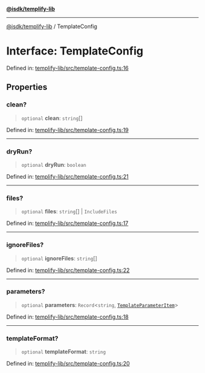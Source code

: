 [**@isdk/templify-lib**](../README.md)

***

[@isdk/templify-lib](../globals.md) / TemplateConfig

# Interface: TemplateConfig

Defined in: [templify-lib/src/template-config.ts:16](https://github.com/isdk/templify-lib.js/blob/2074257ae84556236345f69e1a42173a287cae3a/src/template-config.ts#L16)

## Properties

### clean?

> `optional` **clean**: `string`[]

Defined in: [templify-lib/src/template-config.ts:19](https://github.com/isdk/templify-lib.js/blob/2074257ae84556236345f69e1a42173a287cae3a/src/template-config.ts#L19)

***

### dryRun?

> `optional` **dryRun**: `boolean`

Defined in: [templify-lib/src/template-config.ts:21](https://github.com/isdk/templify-lib.js/blob/2074257ae84556236345f69e1a42173a287cae3a/src/template-config.ts#L21)

***

### files?

> `optional` **files**: `string`[] \| `IncludeFiles`

Defined in: [templify-lib/src/template-config.ts:17](https://github.com/isdk/templify-lib.js/blob/2074257ae84556236345f69e1a42173a287cae3a/src/template-config.ts#L17)

***

### ignoreFiles?

> `optional` **ignoreFiles**: `string`[]

Defined in: [templify-lib/src/template-config.ts:22](https://github.com/isdk/templify-lib.js/blob/2074257ae84556236345f69e1a42173a287cae3a/src/template-config.ts#L22)

***

### parameters?

> `optional` **parameters**: `Record`\<`string`, [`TemplateParameterItem`](TemplateParameterItem.md)\>

Defined in: [templify-lib/src/template-config.ts:18](https://github.com/isdk/templify-lib.js/blob/2074257ae84556236345f69e1a42173a287cae3a/src/template-config.ts#L18)

***

### templateFormat?

> `optional` **templateFormat**: `string`

Defined in: [templify-lib/src/template-config.ts:20](https://github.com/isdk/templify-lib.js/blob/2074257ae84556236345f69e1a42173a287cae3a/src/template-config.ts#L20)
